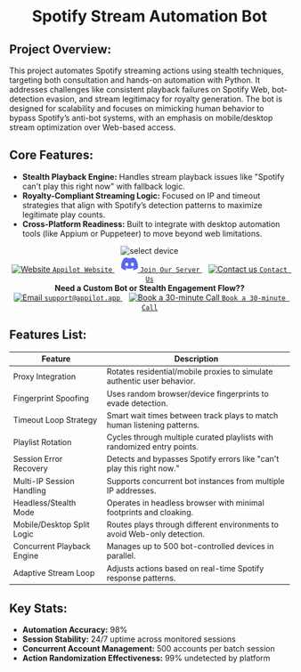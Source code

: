 <h1 align="center">Spotify Stream Automation Bot</h1>

## Project Overview:
This project automates Spotify streaming actions using stealth techniques, targeting both consultation and hands-on automation with Python. It addresses challenges like consistent playback failures on Spotify Web, bot-detection evasion, and stream legitimacy for royalty generation. The bot is designed for scalability and focuses on mimicking human behavior to bypass Spotify’s anti-bot systems, with an emphasis on mobile/desktop stream optimization over Web-based access.


## Core Features:
- **Stealth Playback Engine:** Handles stream playback issues like "Spotify can't play this right now" with fallback logic.
- **Royalty-Compliant Streaming Logic:** Focused on IP and timeout strategies that align with Spotify’s detection patterns to maximize legitimate play counts.
- **Cross-Platform Readiness:** Built to integrate with desktop automation tools (like Appium or Puppeteer) to move beyond web limitations.

<div align="center">
  <img
    src="https://github.com/user-attachments/assets/d200549d-7613-446f-a43b-19a4117ca360"
    alt="select device"
    width="600px"
  />
</div>


<div align="center">
  <a href="https://appilot.app/">
    <img
      alt="Website"
      width="25px"
      src="https://github.com/user-attachments/assets/8e5f3af3-b098-4c1d-980d-df9aebc680d0"
    />
    <code>Appilot Website</code>
  </a>
  &nbsp;&nbsp;
  <a href="https://discord.gg/3CZ5muJdF2">
    <img
      alt="Join Our Server"
      width="30px"
      src="https://github.com/Zeeshanahmad4/RealEstateMate-WhatsApp-Group-Management-Bot/blob/main/discord-icon-svgrepo-com.svg"
    />
    <code>Join Our Server</code>
  </a>
  &nbsp;&nbsp;
  <a href="https://t.me/devpilot1">
    <img
      alt="Contact us"
      width="30px"
      src="https://edent.github.io/SuperTinyIcons/images/svg/telegram.svg"
    />
    <code>Contact Us</code>
  </a>
</div>

<div align="center">
<strong> Need a Custom Bot or Stealth Engagement Flow??</strong>

<div align="center">
  <a href="mailto:support@appilot.app">
  <img
    alt="Email"
    width="30px"
    src="https://github.com/user-attachments/assets/91c8d428-32b7-4be0-91fa-2e42c902b5b8"
  />
  <code>support@appilot.app</code>
</a>
  &nbsp;&nbsp;
  <a href="https://cal.com/app-pilot-m8i8oo/30min">
  <img
    alt="Book a 30-minute Call"
    width="30px"
    src="https://github.com/user-attachments/assets/cd3e5c7b-3e4e-4bb3-b242-bcc20ee78f13"
  />
  <code>Book a 30-minute Call</code>
</a>
<span>

<div align="left">

## Features List:
| Feature                    | Description                                                              |
| -------------------------- | ------------------------------------------------------------------------ |
| Proxy Integration          | Rotates residential/mobile proxies to simulate authentic user behavior.  |
| Fingerprint Spoofing       | Uses random browser/device fingerprints to evade detection.              |
| Timeout Loop Strategy      | Smart wait times between track plays to match human listening patterns.  |
| Playlist Rotation          | Cycles through multiple curated playlists with randomized entry points.  |
| Session Error Recovery     | Detects and bypasses Spotify errors like "can't play this right now."    |
| Multi-IP Session Handling  | Supports concurrent bot instances from multiple IP addresses.            |
| Headless/Stealth Mode      | Operates in headless browser with minimal footprints and cloaking.       |
| Mobile/Desktop Split Logic | Routes plays through different environments to avoid Web-only detection. |
| Concurrent Playback Engine | Manages up to 500 bot-controlled devices in parallel.                    |
| Adaptive Stream Loop       | Adjusts actions based on real-time Spotify response patterns.            |


## Key Stats:
- **Automation Accuracy:** 98%
- **Session Stability:** 24/7 uptime across monitored sessions
- **Concurrent Account Management:** 500 accounts per batch session
- **Action Randomization Effectiveness:** 99% undetected by platform
